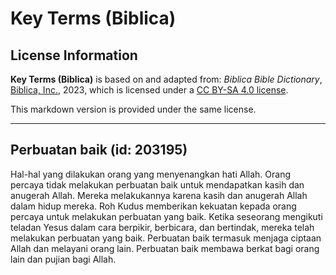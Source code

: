 # Key Terms (Biblica)

## License Information

**Key Terms (Biblica)** is based on and adapted from: _Biblica Bible Dictionary_, [Biblica, Inc.](https://www.biblica.com/), 2023, which is licensed under a [CC BY-SA 4.0 license](https://creativecommons.org/licenses/by-sa/4.0/legalcode.en).

This markdown version is provided under the same license.



--------------------------------

## Perbuatan baik (id: 203195)

Hal\-hal yang dilakukan orang yang menyenangkan hati Allah. Orang percaya tidak melakukan perbuatan baik untuk mendapatkan kasih dan anugerah Allah. Mereka melakukannya karena kasih dan anugerah Allah dalam hidup mereka. Roh Kudus memberikan kekuatan kepada orang percaya untuk melakukan perbuatan yang baik. Ketika seseorang mengikuti teladan Yesus dalam cara berpikir, berbicara, dan bertindak, mereka telah melakukan perbuatan yang baik. Perbuatan baik termasuk menjaga ciptaan Allah dan melayani orang lain. Perbuatan baik membawa berkat bagi orang lain dan pujian bagi Allah.


